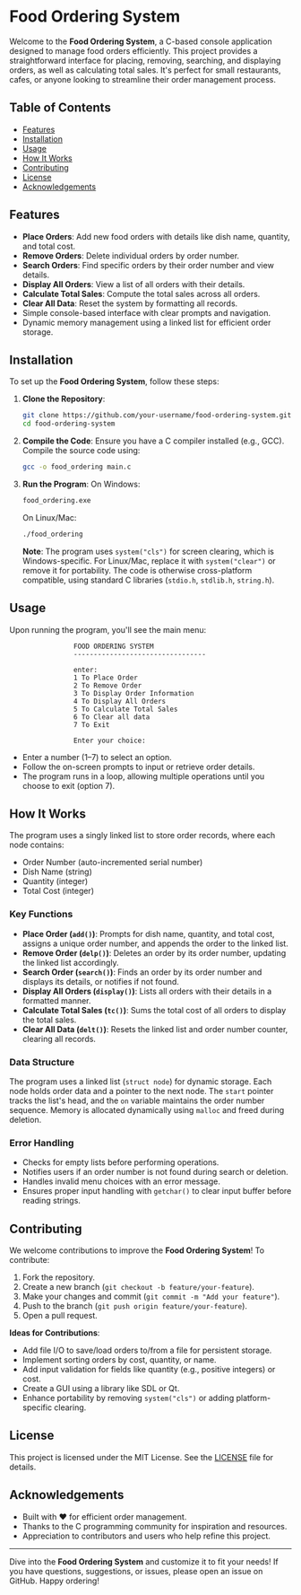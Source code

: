 # Food Ordering System

Welcome to the **Food Ordering System**, a C-based console application designed to manage food orders efficiently. This project provides a straightforward interface for placing, removing, searching, and displaying orders, as well as calculating total sales. It's perfect for small restaurants, cafes, or anyone looking to streamline their order management process.

## Table of Contents
- [Features](#features)
- [Installation](#installation)
- [Usage](#usage)
- [How It Works](#how-it-works)
- [Contributing](#contributing)
- [License](#license)
- [Acknowledgements](#acknowledgements)

## Features
- **Place Orders**: Add new food orders with details like dish name, quantity, and total cost.
- **Remove Orders**: Delete individual orders by order number.
- **Search Orders**: Find specific orders by their order number and view details.
- **Display All Orders**: View a list of all orders with their details.
- **Calculate Total Sales**: Compute the total sales across all orders.
- **Clear All Data**: Reset the system by formatting all records.
- Simple console-based interface with clear prompts and navigation.
- Dynamic memory management using a linked list for efficient order storage.

## Installation
To set up the **Food Ordering System**, follow these steps:

1. **Clone the Repository**:
   ```bash
   git clone https://github.com/your-username/food-ordering-system.git
   cd food-ordering-system
   ```

2. **Compile the Code**:
   Ensure you have a C compiler installed (e.g., GCC). Compile the source code using:
   ```bash
   gcc -o food_ordering main.c
   ```

3. **Run the Program**:
   On Windows:
   ```bash
   food_ordering.exe
   ```
   On Linux/Mac:
   ```bash
   ./food_ordering
   ```

   **Note**: The program uses `system("cls")` for screen clearing, which is Windows-specific. For Linux/Mac, replace it with `system("clear")` or remove it for portability. The code is otherwise cross-platform compatible, using standard C libraries (`stdio.h`, `stdlib.h`, `string.h`).

## Usage
Upon running the program, you'll see the main menu:
```
                FOOD ORDERING SYSTEM
                ---------------------------------

                enter:
                1 To Place Order
                2 To Remove Order
                3 To Display Order Information
                4 To Display All Orders
                5 To Calculate Total Sales
                6 To Clear all data
                7 To Exit

                Enter your choice:
```
- Enter a number (1–7) to select an option.
- Follow the on-screen prompts to input or retrieve order details.
- The program runs in a loop, allowing multiple operations until you choose to exit (option 7).

## How It Works
The program uses a singly linked list to store order records, where each node contains:
- Order Number (auto-incremented serial number)
- Dish Name (string)
- Quantity (integer)
- Total Cost (integer)

### Key Functions
- **Place Order (`add()`)**: Prompts for dish name, quantity, and total cost, assigns a unique order number, and appends the order to the linked list.
- **Remove Order (`delp()`)**: Deletes an order by its order number, updating the linked list accordingly.
- **Search Order (`search()`)**: Finds an order by its order number and displays its details, or notifies if not found.
- **Display All Orders (`display()`)**: Lists all orders with their details in a formatted manner.
- **Calculate Total Sales (`tc()`)**: Sums the total cost of all orders to display the total sales.
- **Clear All Data (`delt()`)**: Resets the linked list and order number counter, clearing all records.

### Data Structure
The program uses a linked list (`struct node`) for dynamic storage. Each node holds order data and a pointer to the next node. The `start` pointer tracks the list's head, and the `on` variable maintains the order number sequence. Memory is allocated dynamically using `malloc` and freed during deletion.

### Error Handling
- Checks for empty lists before performing operations.
- Notifies users if an order number is not found during search or deletion.
- Handles invalid menu choices with an error message.
- Ensures proper input handling with `getchar()` to clear input buffer before reading strings.

## Contributing
We welcome contributions to improve the **Food Ordering System**! To contribute:
1. Fork the repository.
2. Create a new branch (`git checkout -b feature/your-feature`).
3. Make your changes and commit (`git commit -m "Add your feature"`).
4. Push to the branch (`git push origin feature/your-feature`).
5. Open a pull request.

**Ideas for Contributions**:
- Add file I/O to save/load orders to/from a file for persistent storage.
- Implement sorting orders by cost, quantity, or name.
- Add input validation for fields like quantity (e.g., positive integers) or cost.
- Create a GUI using a library like SDL or Qt.
- Enhance portability by removing `system("cls")` or adding platform-specific clearing.

## License
This project is licensed under the MIT License. See the [LICENSE](LICENSE) file for details.

## Acknowledgements
- Built with ❤️ for efficient order management.
- Thanks to the C programming community for inspiration and resources.
- Appreciation to contributors and users who help refine this project.

---

Dive into the **Food Ordering System** and customize it to fit your needs! If you have questions, suggestions, or issues, please open an issue on GitHub. Happy ordering!